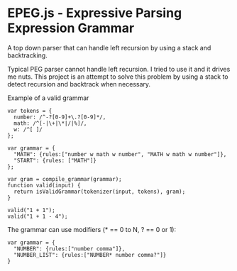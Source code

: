 EPEG.js - Expressive Parsing Expression Grammar
================================================

A top down parser that can handle left recursion by using a stack and backtracking.

Typical PEG parser cannot handle left recursion. I tried to use it and it drives me nuts.
This project is an attempt to solve this problem by using a stack to detect recursion
and backtrack when necessary.

Example of a valid grammar

    var tokens = {
      number: /^-?[0-9]+\.?[0-9]*/,
      math: /^[-|\+|\*|/|%]/,
      w: /^[ ]/
    };

    var grammar = {
      "MATH": {rules:["number w math w number", "MATH w math w number"]},
      "START": {rules: ["MATH"]}
    };

    var gram = compile_grammar(grammar);
    function valid(input) {
      return isValidGrammar(tokenizer(input, tokens), gram);
    }

    valid("1 + 1");
    valid("1 + 1 - 4");
    
The grammar can use modifiers (* == 0 to N, ? == 0 or 1):

    var grammar = {
      "NUMBER": {rules:["number comma"]},
      "NUMBER_LIST": {rules:["NUMBER* number comma?"]}
    }
